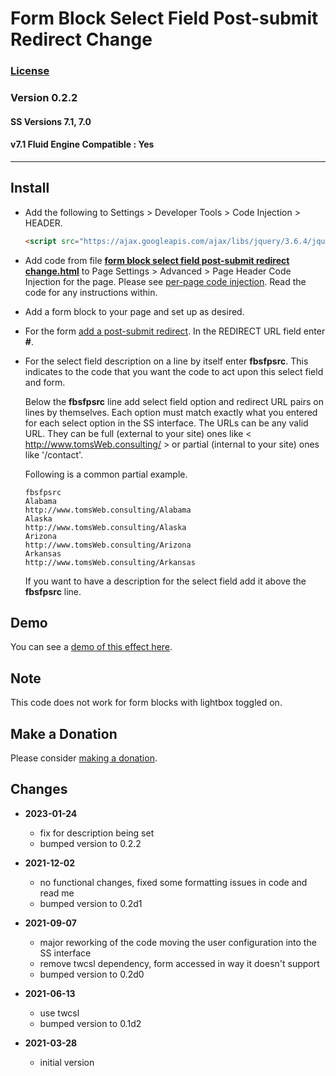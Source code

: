 # Form Block Select Field Post-submit Redirect Change

### [License][1]
    
### Version 0.2.2

#### SS Versions 7.1, 7.0

#### v7.1 Fluid Engine Compatible : Yes

---

## Install

* Add the following to Settings > Developer Tools > Code Injection > HEADER.
  
  ```html
  <script src="https://ajax.googleapis.com/ajax/libs/jquery/3.6.4/jquery.min.js"></script>
  ```
  
* Add code from file **[form block select field post-submit redirect
  change.html][2]** to Page Settings > Advanced > Page Header Code Injection for
  the page. Please see [per-page code injection][3]. Read the code for any
  instructions within.
  
* Add a form block to your page and set up as desired.
  
* For the form [add a post-submit redirect][4]. In the REDIRECT URL field enter
  **#**.
  
* For the select field description on a line by itself enter **fbsfpsrc**. This
  indicates to the code that you want the code to act upon this select field and
  form.
  
  Below the **fbsfpsrc** line add select field option and redirect URL pairs on
  lines by themselves. Each option must match exactly what you entered for each
  select option in the SS interface. The URLs can be any valid URL. They can be
  full (external to your site) ones like < http://www.tomsWeb.consulting/ > or
  partial (internal to your site) ones like '/contact'.
  
  Following is a common partial example.
  
  ```
  fbsfpsrc
  Alabama
  http://www.tomsWeb.consulting/Alabama
  Alaska
  http://www.tomsWeb.consulting/Alaska
  Arizona
  http://www.tomsWeb.consulting/Arizona
  Arkansas
  http://www.tomsWeb.consulting/Arkansas
  ```
  
  If you want to have a description for the select field add it above the
  **fbsfpsrc** line.

## Demo

You can see a [demo of this effect here][5].

## Note

This code does not work for form blocks with lightbox toggled on.

## Make a Donation

Please consider [making a donation][6].

## Changes

* **2023-01-24**

  * fix for description being set
  * bumped version to 0.2.2
  
* **2021-12-02**

  * no functional changes, fixed some formatting issues in code and read me
  * bumped version to 0.2d1
  
* **2021-09-07**

  * major reworking of the code moving the user configuration into the SS
    interface
  * remove twcsl dependency, form accessed in way it doesn't support
  * bumped version to 0.2d0
  
* **2021-06-13**

  * use twcsl
  * bumped version to 0.1d2
  
* **2021-03-28**

  * initial version

[1]: https://github.com/tomsWebConsulting/twcsl/blob/main/LICENSE.txt#L1
[2]: form%20block%20select%20field%20post-submit%20redirect%20change.html#L1
[3]: https://support.squarespace.com/hc/en-us/articles/205815908-Using-code-injection#toc-per-page-code-injection
[4]: https://support.squarespace.com/hc/en-us/articles/206566737-Form-Blocks#toc-add-a-post-submit-message-or-redirect
[5]: https://toms-web-consulting-demos.squarespace.com/form-block-select-field-postsubmit-redirect-change/form?password=twcdemos
[6]: https://github.com/tomsWebConsulting/twcsl#make-a-donation
